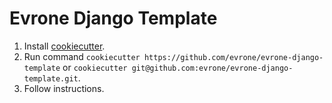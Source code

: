 # Evrone Django Template


1. Install [cookiecutter](https://github.com/cookiecutter/cookiecutter).
2. Run command `cookiecutter https://github.com/evrone/evrone-django-template` or `cookiecutter git@github.com:evrone/evrone-django-template.git`.
3. Follow instructions.